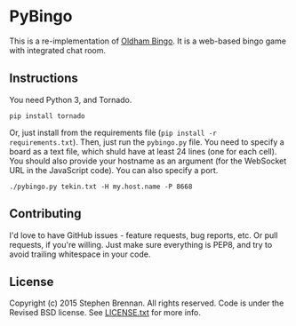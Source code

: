 PyBingo
=======

This is a re-implementation of [Oldham Bingo][].  It is a web-based bingo game
with integrated chat room.

Instructions
------------

You need Python 3, and Tornado.

    pip install tornado

Or, just install from the requirements file (`pip install -r requirements.txt`).
Then, just run the `pybingo.py` file.  You need to specify a board as a text
file, which shuld have at least 24 lines (one for each cell).  You should also
provide your hostname as an argument (for the WebSocket URL in the JavaScript
code).  You can also specify a port.

    ./pybingo.py tekin.txt -H my.host.name -P 8668

Contributing
------------

I'd love to have GitHub issues - feature requests, bug reports, etc.  Or pull
requests, if you're willing.  Just make sure everything is PEP8, and try to
avoid trailing whitespace in your code.

License
-------

Copyright (c) 2015 Stephen Brennan.  All rights reserved.  Code is under the
Revised BSD license.  See [LICENSE.txt][] for more info.

[Oldham Bingo]: https://github.com/aaronneyer/oldham-bingo
[LICENSE.txt]: LICENSE.txt
